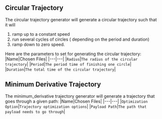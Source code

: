 ## Circular Trajectory	
The circular trajectory generator will generate a circular trajectory such that it will  
 1. ramp up to a constant speed
 2. run several cycles of circles ( depending on the period and duration)
 3. ramp down to zero speed. 

Here are the parameters to set for generating the circular trajectory:
|Name|Chosen Files|
|---|---|
|`Radius`|`The radius of the circular trajectory`|
|`Period`|`The period time of finishing one circle`|
|`Duration`|`The total time of the circular trajectory`|

## Minimum Derivative Trajectory
The minimum_derivative trajectory generator will generate a trajectory that goes through a given path: 
|Name|Chosen Files|
|---|---|
|`Optimization Option`|`Trajectory optimization options`|
|`Payload Path`|`The path that payload needs to go through`|



